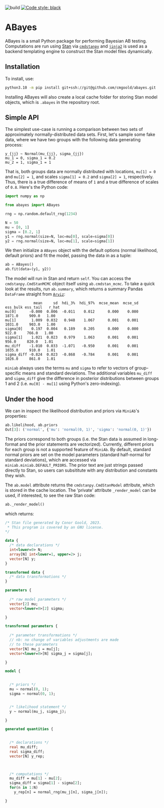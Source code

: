 ![build](https://github.com/cmgoold/miniab/actions/workflows/test.yml/badge.svg)
[![Code style: black](https://img.shields.io/badge/code%20style-black-000000.svg)](https://github.com/psf/black)

# ABayes

ABayes is a small Python package for performing Bayesian AB testing.
Computations are run using [Stan](
https://mc-stan.org
) via [`cmdstanpy`](
https://github.com/stan-dev/cmdstanpy
) and [`jinja2`](
https://github.com/pallets/jinja/
) is used
as a backend templating engine
to construct the Stan model files dynamically.

## Installation

To install, use:

```bash
python3.10 -m pip install git+ssh://git@github.com/cmgoold/abayes.git
```

Installing ABayes will also create a local cache folder for storing
Stan model objects, which is `.abayes` in the repository root.

## Simple API

The simplest use-case is running a comparison
between two sets of approximately normally-distributed
data sets. First, let's sample some fake data, where
we have two groups with the following data generating
process:

```
y_{jj} ~ Normal(mu_{jj}, sigma_{jj})
mu_1 = 0, sigma_1 = 0.2
mu_2 = 1, sigma_1 = 1
```

That is, both groups data are normally distributed
with locations, `mu[1] = 0` and `mu[2] = 1`, and scales
`sigma[1] = 0.2` and `sigma[2] = 1`, respectively.
Thus, there is a true difference of means of `1` and
a true difference of scales of `0.8`. Here's the Python
code:

```python
import numpy as np

from abayes import ABayes

rng = np.random.default_rng(1234)

N = 50
mu = [0, 1]
sigma = [0.2, 1]
y1 = rng.normal(size=N, loc=mu[0], scale=sigma[0]) 
y2 = rng.normal(size=N, loc=mu[1], scale=sigma[1]) 
```

We then initialize a `ABayes` object with the default options
(normal likelihood, default priors) and fit the model, passing
the data in as a tuple:

```python
ab = ABayes()
ab.fit(data=(y1, y2))
```

The model will run in Stan and return `self`.
You can access the `cmdstanpy.CmdStanMCMC` object
itself using `ab.cmdstan_mcmc`. To take a quick
look at the results, run `ab.summary`, which returns
a summary Pandas `DataFrame` straight from [`Arviz`](
https://github.com/arviz-devs/arviz
):

```
             mean     sd  hdi_3%  hdi_97%  mcse_mean  mcse_sd  ess_bulk ess_tail   r_hat
mu[0]      -0.000  0.006  -0.011    0.012      0.000    0.000    1871.0     909.0   1.00
mu[1]       1.009  0.032   0.948    1.067      0.001    0.001    1031.0     903.0   1.00
sigma[0]    0.197  0.004   0.189    0.205      0.000    0.000     922.0     766.0   1.00
sigma[1]    1.021  0.023   0.979    1.063      0.001    0.001     956.0     820.0   1.01
mu_diff    -1.010  0.033  -1.071   -0.950      0.001    0.001    1035.0     910.0   1.01
sigma_diff -0.824  0.023  -0.868   -0.784      0.001    0.001    1026.0     861.0   1.01
```

`miniab` always uses the terms `mu` and `sigma` to refer to 
vectors of group-specific means and standard deviations.
The additional variables `mu_diff` and `sigma_diff` give
the difference in posterior distributions between groups 1 and 2
(i.e. `mu[0] - mu[1]` using Python's zero-indexing).

## Under the hood 
We can in inspect the likelihood distribution and priors via `MiniAb`'s
properties:

```python
ab.likelihood, ab.priors
Out[3]: ('normal', {'mu': 'normal(0, 1)', 'sigma': 'normal(0, 1)'})
```

The priors correspond to both groups (i.e. the Stan data is assumed in
long-format and the prior statements are vectorized). Currently,
different priors for each group is not a supported feature of `MiniAb`.
By default, standard normal priors are set on the model parameters
(standard half-normal for standard deviations),
which are accessed via `miniab.miniab.DEFAULT_PRIORS`.
The prior text are just strings passed directly to Stan, so
users can subsititute with any distribution and constants they wish.

The `ab.model` attribute returns the `cmdstanpy.CmdStanModel` attribute,
which is stored in the cache location. The 'private' attribute `_render_model`
can be used, if interested, to see the raw Stan code:

```python
ab._render_model()
```

which returns:

```stan
/* Stan file generated by Conor Goold, 2023. 
 * This program is covered by an GNU license.
*/ 

data {
  /* data declarations */
  int<lower=0> N;
  array[N] int<lower=1, upper=2> j;
  vector[N] y;
}

transformed data {
  /* data transformations */
}

parameters {
  
  /* raw model parameters */
  vector[2] mu;
  vector<lower=0>[2] sigma;

}

transformed parameters {
  
  /* parameter transformations */
  // nb: no change of variables adjustments are made
  // to these parameters
  vector[N] mu_j = mu[j];
  vector<lower=0>[N] sigma_j = sigma[j];

}

model {

  
  /* priors */
  mu ~ normal(0, 1);
  sigma ~ normal(0, 1);


  /* likelihood statement */
  y ~ normal(mu_j, sigma_j);

}

generated quantities {

  
  /* declarations */
  real mu_diff;
  real sigma_diff;
  vector[N] y_rep;


  
  /* computations */
  mu_diff = mu[1] - mu[2];
  sigma_diff = sigma[1] - sigma[2];
  for(n in 1:N)
    y_rep[n] = normal_rng(mu_j[n], sigma_j[n]);

}
```

